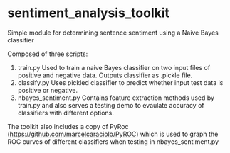 sentiment_analysis_toolkit
==========================

Simple module for determining sentence sentiment using a Naive Bayes classifier

Composed of three scripts:
1) train.py
   Used to train a naive Bayes classifier on two input files of positive and negative data. Outputs classifier as .pickle file.
2) classify.py
   Uses pickled classifier to predict whether input test data is positive or negative.
3) nbayes_sentiment.py
   Contains feature extraction methods used by train.py and also serves a testing demo to evaulate accuracy of classifiers with different options.

The toolkit also includes a copy of PyRoc (https://github.com/marcelcaraciolo/PyROC) which is used to graph the ROC curves of different classifiers when testing in nbayes_sentiment.py
